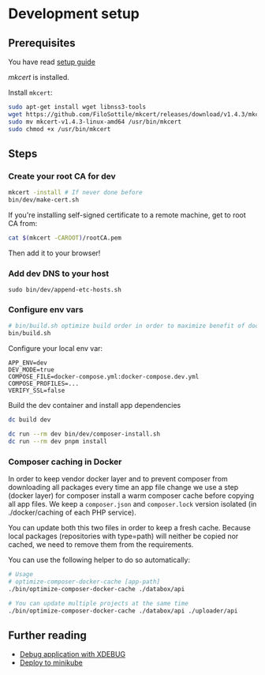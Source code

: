 # Development setup

## Prerequisites

You have read [setup guide](./setup.md)

*mkcert* is installed.

Install `mkcert`:

```bash
sudo apt-get install wget libnss3-tools
wget https://github.com/FiloSottile/mkcert/releases/download/v1.4.3/mkcert-v1.4.3-linux-amd64
sudo mv mkcert-v1.4.3-linux-amd64 /usr/bin/mkcert
sudo chmod +x /usr/bin/mkcert
```

## Steps

### Create your root CA for dev

```bash
mkcert -install # If never done before
bin/dev/make-cert.sh
```

If you're installing self-signed certificate to a remote machine, get to root CA from:

```bash
cat $(mkcert -CAROOT)/rootCA.pem
```

Then add it to your browser!

### Add dev DNS to your host

```
sudo bin/dev/append-etc-hosts.sh
```

### Configure env vars

```bash
# bin/build.sh optimize build order in order to maximize benefit of docker layer caching:
bin/build.sh
```

Configure your local env var:
```dotenv
APP_ENV=dev
DEV_MODE=true
COMPOSE_FILE=docker-compose.yml:docker-compose.dev.yml
COMPOSE_PROFILES=...
VERIFY_SSL=false
```

Build the dev container and install app dependencies
```bash
dc build dev

dc run --rm dev bin/dev/composer-install.sh
dc run --rm dev pnpm install
```

### Composer caching in Docker

In order to keep vendor docker layer and to prevent composer from downloading all packages every time an app file change
we use a step (docker layer) for composer install a warm composer cache before copying all app files.
We keep a `composer.json` and `composer.lock` version isolated (in ./docker/caching of each PHP service).

You can update both this two  files in order to keep a fresh cache.
Because local packages (repositories with type=path) will neither be copied nor cached, we need to remove them from the requirements.

You can use the following helper to do so automatically:
```bash
# Usage
# optimize-composer-docker-cache [app-path]
./bin/optimize-composer-docker-cache ./databox/api

# You can update multiple projects at the same time
./bin/optimize-composer-docker-cache ./databox/api ./uploader/api
```

## Further reading

- [Debug application with XDEBUG](./xdebug.md)
- [Deploy to minikube](./minikube.md)
